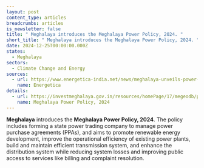 ```yaml
---
layout: post
content_type: articles
breadcrumbs: articles
is_newsletter: false
title: " Meghalaya introduces the Meghalaya Power Policy, 2024. "
short_title: " Meghalaya introduces the Meghalaya Power Policy, 2024. "
date: 2024-12-25T00:00:00.000Z
states:
  - Meghalaya
sectors:
  - Climate Change and Energy
sources:
  - url: https://www.energetica-india.net/news/meghalaya-unveils-power-policy-2024-to-boost-re-and-infrastructure--
    name: Energetica
details:
  - url: https://investmeghalaya.gov.in/resources/homePage/17/megeodb/policies/mpp2024.pdf
    name: Meghalaya Power Policy, 2024
---
```

**Meghalaya** introduces the **Meghalaya Power Policy, 2024**. The policy includes forming a state power trading company to manage power purchase agreements (PPAs), and aims to promote renewable energy development, improve the operational efficiency of existing power plants, build and maintain efficient transmission system, and enhance the distribution system while reducing system losses and improving public access to services like billing and complaint resolution.
